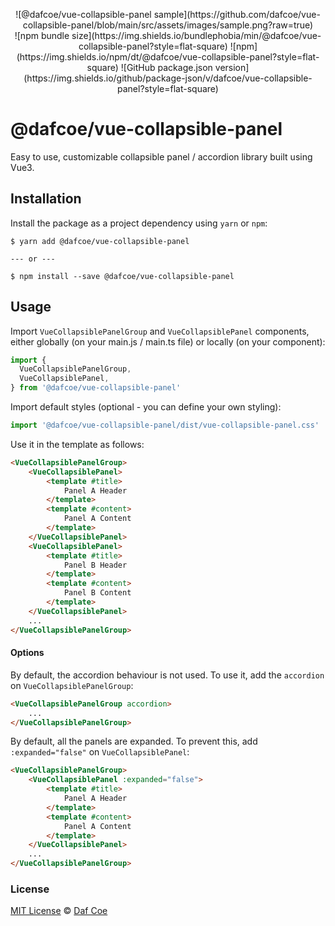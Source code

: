 <p align="center">
![@dafcoe/vue-collapsible-panel sample](https://github.com/dafcoe/vue-collapsible-panel/blob/main/src/assets/images/sample.png?raw=true)
<br>
![npm bundle size](https://img.shields.io/bundlephobia/min/@dafcoe/vue-collapsible-panel?style=flat-square)
![npm](https://img.shields.io/npm/dt/@dafcoe/vue-collapsible-panel?style=flat-square)
![GitHub package.json version](https://img.shields.io/github/package-json/v/dafcoe/vue-collapsible-panel?style=flat-square)
</p>

# @dafcoe/vue-collapsible-panel
Easy to use, customizable collapsible panel / accordion library built using Vue3.

## Installation
Install the package as a project dependency using `yarn` or `npm`:
```
$ yarn add @dafcoe/vue-collapsible-panel

--- or ---

$ npm install --save @dafcoe/vue-collapsible-panel
```

## Usage
Import `VueCollapsiblePanelGroup` and `VueCollapsiblePanel` components, either globally (on your main.js / main.ts file) or locally (on your component):
```js
import {
  VueCollapsiblePanelGroup,
  VueCollapsiblePanel,
} from '@dafcoe/vue-collapsible-panel'
```

Import default styles (optional - you can define your own styling):
```js
import '@dafcoe/vue-collapsible-panel/dist/vue-collapsible-panel.css'
```

Use it in the template as follows:
```html
<VueCollapsiblePanelGroup>
    <VueCollapsiblePanel>
        <template #title>
            Panel A Header
        </template>
        <template #content>
            Panel A Content
        </template>
    </VueCollapsiblePanel>
    <VueCollapsiblePanel>
        <template #title>
            Panel B Header
        </template>
        <template #content>
            Panel B Content
        </template>
    </VueCollapsiblePanel>
    ...
</VueCollapsiblePanelGroup>
```

#### Options
By default, the accordion behaviour is not used. To use it, add the `accordion` on `VueCollapsiblePanelGroup`:
```html
<VueCollapsiblePanelGroup accordion>
    ...
</VueCollapsiblePanelGroup>
```

By default, all the panels are expanded. To prevent this, add `:expanded="false"` on `VueCollapsiblePanel`:
```html
<VueCollapsiblePanelGroup>
    <VueCollapsiblePanel :expanded="false">
        <template #title>
            Panel A Header
        </template>
        <template #content>
            Panel A Content
        </template>
    </VueCollapsiblePanel>
    ...
</VueCollapsiblePanelGroup>
```

### License
[MIT License](https://opensource.org/licenses/MIT) © [Daf Coe](mailto:dafcoe@gmail.com)

